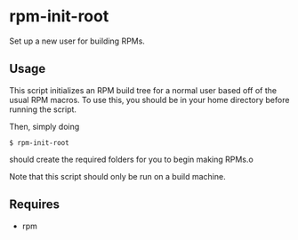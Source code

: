 rpm-init-root
=============
Set up a new user for building RPMs.

Usage
-----
This script initializes an RPM build tree for a normal user based off of the
usual RPM macros. To use this, you should be in your home directory before
running the script.

Then, simply doing

    $ rpm-init-root

should create the required folders for you to begin making RPMs.o

Note that this script should only be run on a build machine.

Requires
--------
- rpm
